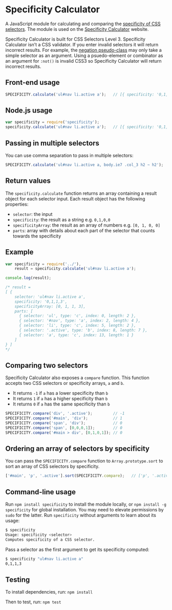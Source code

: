 # Specificity Calculator

A JavaScript module for calculating and comparing the [specificity of CSS selectors](http://www.w3.org/TR/css3-selectors/#specificity). The module is used on the [Specificity Calculator](http://specificity.keegan.st/) website.

Specificity Calculator is built for CSS Selectors Level 3. Specificity Calculator isn’t a CSS validator. If you enter invalid selectors it will return incorrect results. For example, the [negation pseudo-class](http://www.w3.org/TR/css3-selectors/#negation) may only take a simple selector as an argument. Using a psuedo-element or combinator as an argument for `:not()` is invalid CSS3 so Specificity Calculator will return incorrect results.


## Front-end usage

```js
SPECIFICITY.calculate('ul#nav li.active a');   // [{ specificity: '0,1,1,3' }]
```

## Node.js usage

```js
var specificity = require('specificity');
specificity.calculate('ul#nav li.active a');   // [{ specificity: '0,1,1,3' }]
```

## Passing in multiple selectors

You can use comma separation to pass in multiple selectors:

```js
SPECIFICITY.calculate('ul#nav li.active a, body.ie7 .col_3 h2 ~ h2');   // [{ specificity: '0,1,1,3' }, { specificity: '0,0,2,3' }]
```

## Return values

The `specificity.calculate` function returns an array containing a result object for each selector input. Each result object has the following properties:

  * `selector`: the input
  * `specificity`: the result as a string e.g. `0,1,0,0`
  * `specificityArray`: the result as an array of numbers e.g. `[0, 1, 0, 0]`
  * `parts`: array with details about each part of the selector that counts towards the specificity

## Example

```js
var specificity = require('../'),
    result = specificity.calculate('ul#nav li.active a');

console.log(result);

/* result =
[ {
    selector: 'ul#nav li.active a',
    specificity: '0,1,1,3',
    specificityArray: [0, 1, 1, 3],
    parts: [
      { selector: 'ul', type: 'c', index: 0, length: 2 },
      { selector: '#nav', type: 'a', index: 2, length: 4 },
      { selector: 'li', type: 'c', index: 5, length: 2 },
      { selector: '.active', type: 'b', index: 8, length: 7 },
      { selector: 'a', type: 'c', index: 13, length: 1 }
    ]
} ]
*/
```

## Comparing two selectors

Specificity Calculator also exposes a `compare` function. This function accepts two CSS selectors or specificity arrays, `a` and `b`.

  * It returns `-1` if `a` has a lower specificity than `b`
  * It returns `1` if `a` has a higher specificity than `b`
  * It returns `0` if `a` has the same specificity than `b`

```js
SPECIFICITY.compare('div', '.active');         // -1
SPECIFICITY.compare('#main', 'div');           // 1
SPECIFICITY.compare('span', 'div');            // 0
SPECIFICITY.compare('span', [0,0,0,1]);        // 0
SPECIFICITY.compare('#main > div', [0,1,0,1]); // 0
```

## Ordering an array of selectors by specificity

You can pass the `SPECIFICITY.compare` function to `Array.prototype.sort` to sort an array of CSS selectors by specificity.

```js
['#main', 'p', '.active'].sort(SPECIFICITY.compare);   // ['p', '.active', '#main']
```

## Command-line usage

Run `npm install specificity` to install the module locally, or `npm install -g specificity` for global installation. You may need to elevate permissions by `sudo` for the latter. Run `specificity` without arguments to learn about its usage:

```bash
$ specificity
Usage: specificity <selector>
Computes specificity of a CSS selector.
```

Pass a selector as the first argument to get its specificity computed:

```bash
$ specificity "ul#nav li.active a"
0,1,1,3
```

## Testing

To install dependencies, run: `npm install`

Then to test, run: `npm test`
